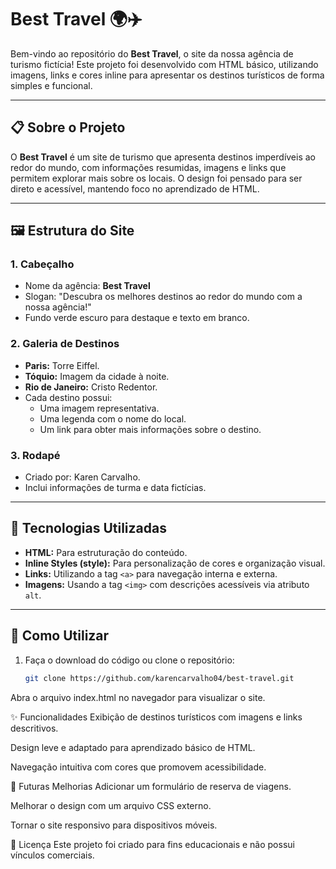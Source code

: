 # Best Travel 🌍✈️

Bem-vindo ao repositório do **Best Travel**, o site da nossa agência de turismo fictícia! Este projeto foi desenvolvido com HTML básico, utilizando imagens, links e cores inline para apresentar os destinos turísticos de forma simples e funcional.

---

## 📋 Sobre o Projeto

O **Best Travel** é um site de turismo que apresenta destinos imperdíveis ao redor do mundo, com informações resumidas, imagens e links que permitem explorar mais sobre os locais. O design foi pensado para ser direto e acessível, mantendo foco no aprendizado de HTML.

---

## 🖼️ Estrutura do Site

### **1. Cabeçalho**
- Nome da agência: **Best Travel**
- Slogan: "Descubra os melhores destinos ao redor do mundo com a nossa agência!"
- Fundo verde escuro para destaque e texto em branco.

### **2. Galeria de Destinos**
- **Paris:** Torre Eiffel.
- **Tóquio:** Imagem da cidade à noite.
- **Rio de Janeiro:** Cristo Redentor.
- Cada destino possui:
  - Uma imagem representativa.
  - Uma legenda com o nome do local.
  - Um link para obter mais informações sobre o destino.


### **3. Rodapé**
- Criado por: Karen Carvalho.
- Inclui informações de turma e data fictícias.

---

## 🚀 Tecnologias Utilizadas
- **HTML:** Para estruturação do conteúdo.
- **Inline Styles (style):** Para personalização de cores e organização visual.
- **Links:** Utilizando a tag `<a>` para navegação interna e externa.
- **Imagens:** Usando a tag `<img>` com descrições acessíveis via atributo `alt`.

---

## 📂 Como Utilizar

1. Faça o download do código ou clone o repositório:
   ```bash
   git clone https://github.com/karencarvalho04/best-travel.git
Abra o arquivo index.html no navegador para visualizar o site.

✨ Funcionalidades
Exibição de destinos turísticos com imagens e links descritivos.

Design leve e adaptado para aprendizado básico de HTML.

Navegação intuitiva com cores que promovem acessibilidade.

📌 Futuras Melhorias
Adicionar um formulário de reserva de viagens.

Melhorar o design com um arquivo CSS externo.

Tornar o site responsivo para dispositivos móveis.

📝 Licença
Este projeto foi criado para fins educacionais e não possui vínculos comerciais.


